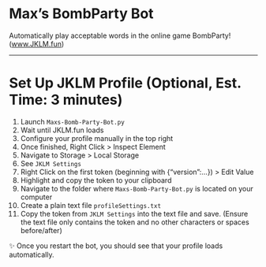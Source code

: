 # Max’s BombParty Bot

Automatically play acceptable words in the online game BombParty! (www.JKLM.fun)

___

# Set Up JKLM Profile (Optional, Est. Time: 3 minutes)

1. Launch `Maxs-Bomb-Party-Bot.py`
2. Wait until JKLM.fun loads
3. Configure your profile manually in the top right
4. Once finished, Right Click > Inspect Element
5. Navigate to Storage > Local Storage
6. See `JKLM Settings`
7. Right Click on the first token (beginning with {“version”:…}) > Edit Value
8. Highlight and copy the token to your clipboard
9. Navigate to the folder where `Maxs-Bomb-Party-Bot.py` is located on your computer
10. Create a plain text file `profileSettings.txt`
11. Copy the token from `JKLM Settings` into the text file and save. (Ensure the text file only contains the token and no other characters or spaces before/after)

✨ Once you restart the bot, you should see that your profile loads automatically.
